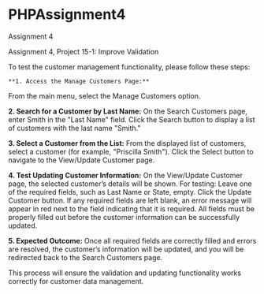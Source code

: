 # PHPAssignment4
Assignment 4

Assignment 4, Project 15-1: Improve Validation

To test the customer management functionality, please follow these steps:

	**1. Access the Manage Customers Page:**
   From the main menu, select the Manage Customers option.

**2. Search for a Customer by Last Name:**
   On the Search Customers page, enter Smith in the "Last Name" field.
   Click the Search button to display a list of customers with the last name "Smith."

**3. Select a Customer from the List:**
   From the displayed list of customers, select a customer (for example, "Priscilla Smith").
   Click the Select button to navigate to the View/Update Customer page.

**4. Test Updating Customer Information:**
   On the View/Update Customer page, the selected customer’s details will be shown. For testing:
   Leave one of the required fields, such as Last Name or State, empty.
   Click the Update Customer button.
   If any required fields are left blank, an error message will appear in red next to the field indicating that it is required.
   All fields must be properly filled out before the customer information can be successfully updated.

**5. Expected Outcome:**
   Once all required fields are correctly filled and errors are resolved, the customer’s information will be updated, and you will be redirected back to the Search Customers page.

This process will ensure the validation and updating functionality works correctly for customer data management.



